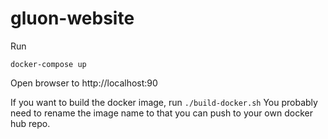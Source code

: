 # gluon-website

Run
```
docker-compose up
```
Open browser to http://localhost:90

If you want to build the docker image, run `./build-docker.sh`
You probably need to rename the image name to that you can push to your own docker hub repo.
